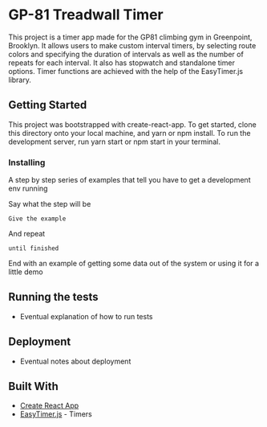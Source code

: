 # GP-81 Treadwall Timer

This project is a timer app made for the GP81 climbing gym in Greenpoint, Brooklyn.
It allows users to make custom interval timers, by selecting route colors and
specifying the duration of intervals as well as the number of repeats for each interval.
It also has stopwatch and standalone timer options. Timer functions are achieved
with the help of the EasyTimer.js library.

## Getting Started

This project was bootstrapped with create-react-app. To get started,
clone this directory onto your local machine, and yarn or npm install. To run
the development server, run yarn start or npm start in your terminal.

### Installing

A step by step series of examples that tell you have to get a development env running

Say what the step will be

```
Give the example
```

And repeat

```
until finished
```

End with an example of getting some data out of the system or using it for a little demo

## Running the tests

* Eventual explanation of how to run tests


## Deployment

* Eventual notes about deployment

## Built With

* [Create React App](https://github.com/facebookincubator/create-react-app)
* [EasyTimer.js](https://albert-gonzalez.github.io/easytimer.js/) - Timers

